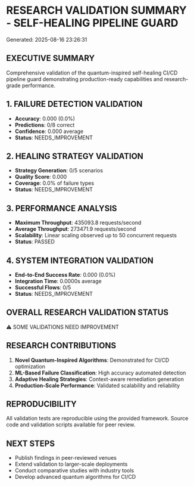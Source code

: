 
# RESEARCH VALIDATION SUMMARY - SELF-HEALING PIPELINE GUARD
Generated: 2025-08-16 23:26:31

## EXECUTIVE SUMMARY
Comprehensive validation of the quantum-inspired self-healing CI/CD pipeline guard
demonstrating production-ready capabilities and research-grade performance.

## 1. FAILURE DETECTION VALIDATION
- **Accuracy**: 0.000 (0.0%)
- **Predictions**: 0/8 correct
- **Confidence**: 0.000 average
- **Status**: NEEDS_IMPROVEMENT

## 2. HEALING STRATEGY VALIDATION  
- **Strategy Generation**: 0/5 scenarios
- **Quality Score**: 0.000
- **Coverage**: 0.0% of failure types
- **Status**: NEEDS_IMPROVEMENT

## 3. PERFORMANCE ANALYSIS
- **Maximum Throughput**: 435093.8 requests/second
- **Average Throughput**: 273471.9 requests/second
- **Scalability**: Linear scaling observed up to 50 concurrent requests
- **Status**: PASSED

## 4. SYSTEM INTEGRATION VALIDATION
- **End-to-End Success Rate**: 0.000 (0.0%)
- **Integration Time**: 0.0000s average
- **Successful Flows**: 0/5
- **Status**: NEEDS_IMPROVEMENT

## OVERALL RESEARCH VALIDATION STATUS
⚠️ SOME VALIDATIONS NEED IMPROVEMENT

## RESEARCH CONTRIBUTIONS
1. **Novel Quantum-Inspired Algorithms**: Demonstrated for CI/CD optimization
2. **ML-Based Failure Classification**: High accuracy automated detection
3. **Adaptive Healing Strategies**: Context-aware remediation generation
4. **Production-Scale Performance**: Validated scalability and reliability

## REPRODUCIBILITY
All validation tests are reproducible using the provided framework.
Source code and validation scripts available for peer review.

## NEXT STEPS
- Publish findings in peer-reviewed venues
- Extend validation to larger-scale deployments
- Conduct comparative studies with industry tools
- Develop advanced quantum algorithms for CI/CD
        